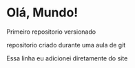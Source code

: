 # Olá, Mundo!
 Primeiro repositorio versionado

 repositorio criado durante uma aula de git
 
 Essa linha eu adicionei diretamente do site
